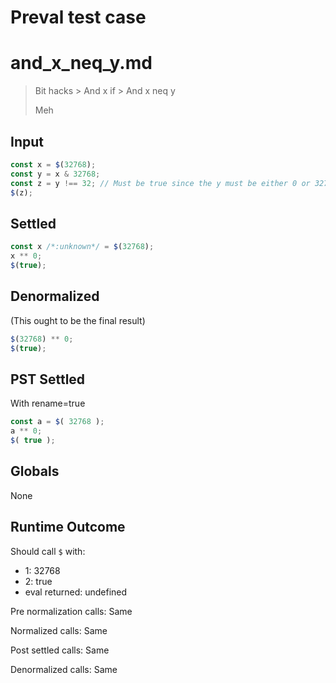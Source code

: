 # Preval test case

# and_x_neq_y.md

> Bit hacks > And x if > And x neq y
>
> Meh

## Input

`````js filename=intro
const x = $(32768);
const y = x & 32768;
const z = y !== 32; // Must be true since the y must be either 0 or 32768
$(z);
`````


## Settled


`````js filename=intro
const x /*:unknown*/ = $(32768);
x ** 0;
$(true);
`````


## Denormalized
(This ought to be the final result)

`````js filename=intro
$(32768) ** 0;
$(true);
`````


## PST Settled
With rename=true

`````js filename=intro
const a = $( 32768 );
a ** 0;
$( true );
`````


## Globals


None


## Runtime Outcome


Should call `$` with:
 - 1: 32768
 - 2: true
 - eval returned: undefined

Pre normalization calls: Same

Normalized calls: Same

Post settled calls: Same

Denormalized calls: Same
